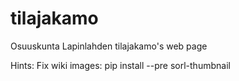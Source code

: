# tilajakamo
Osuuskunta Lapinlahden tilajakamo's web page

Hints:
Fix wiki images:
pip install --pre sorl-thumbnail
